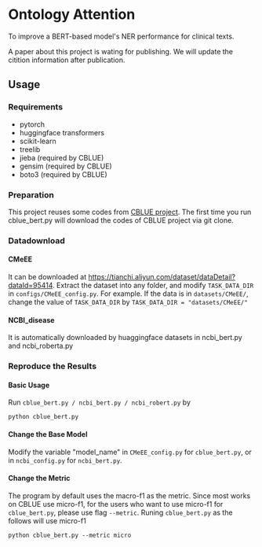 # Ontology Attention

To improve a BERT-based model's NER performance for clinical texts.

A paper about this project is wating for publishing. We will update the citition information after publication.

## Usage

### Requirements

- pytorch
- huggingface transformers
- scikit-learn
- treelib
- jieba (required by CBLUE)
- gensim (required by CBLUE)
- boto3 (required by CBLUE)

### Preparation

This project reuses some codes from [CBLUE project](git@github.com:CBLUEbenchmark/CBLUE.git). The first time you run cblue_bert.py will download the codes of CBLUE project via git clone.

### Datadownload

#### CMeEE

It can be downloaded at https://tianchi.aliyun.com/dataset/dataDetail?dataId=95414. Extract the dataset into any folder, and modify ```TASK_DATA_DIR``` in ```configs/CMeEE_config.py```. For example. If the data is in ```datasets/CMeEE/```, change the value of ```TASK_DATA_DIR``` by ```TASK_DATA_DIR = "datasets/CMeEE/"```

#### NCBI_disease
It is automatically downloaded by huaggingface datasets in ncbi_bert.py and ncbi_roberta.py

### Reproduce the Results

#### Basic Usage

Run ```cblue_bert.py / ncbi_bert.py / ncbi_robert.py``` by
```
python cblue_bert.py
```

#### Change the Base Model
Modify the variable "model_name" in ```CMeEE_config.py``` for ```cblue_bert.py```, or in ```ncbi_config.py``` for ```ncbi_bert.py```.

#### Change the Metric
The program by default uses the macro-f1 as the metric.
Since most works on CBLUE use micro-f1, for the users who want to use micro-f1 for ```cblue_bert.py```, please use flag ```--metric```. Runing ```cblue_bert.py``` as the follows will use micro-f1
```
python cblue_bert.py --metric micro
```
